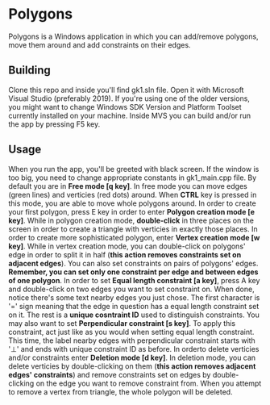 # Polygons

Polygons is a Windows application in which you can add/remove polygons, move them around and add constraints on their edges.

## Building

Clone this repo and inside you'll find gk1.sln file. Open it with Microsoft Visual Studio (preferably 2019). If you're using one of the older versions, you might want to change Windows SDK Version and Platform Toolset currently installed on your machine. Inside MVS you can build and/or run the app by pressing F5 key.

## Usage

When you run the app, you'll be greeted with black screen. If the window is too big, you need to change appropriate constants in gk1_main.cpp file. By default you are in **Free mode [q key]**. In free mode you can move edges (green lines) and verticies (red dots) around. When **CTRL** key is pressed in this mode, you are able to move whole polygons around. In order to create your first polygon, press E key in order to enter **Polygon creation mode [e key]**. While in polygon creation mode, **double-click** in three places on the screen in order to create a triangle with verticies in exactly those places. In order to create more sophisticated polygon, enter **Vertex creation mode [w key]**. While in vertex creation mode, you can double-click on polygons' edge in order to split it in half (**this action removes constraints set on adjacent edges**). You can also set constraints on pairs of polygons' edges. **Remember, you can set only one constraint per edge and between edges of one polygon**. In order to set **Equal length constraint [a key]**, press A key and double-click on two edges you want to set constraint on. When done, notice there's some text nearby edges you just chose. The first character is '=' sign meaning that the edge in question has a equal length constraint set on it. The rest is a **unique cosntraint ID** used to distinguish constraints. You may also want to set **Perpendicular constraint [s key]**. To apply this constraint, act just like as you would when setting equal length constraint. This time, the label nearby edges with perpendicular constraint starts with '⊥' and ends with unique constraint ID as before. In orderto delete verticies and/or constraints enter **Deletion mode [d key]**. In deletion mode, you can delete verticies by double-clicking on them (**this action removes adjacent edges' constraints**) and remove constraints set on edges by double-clicking on the edge you want to remove constraint from. When you attempt to remove a vertex from triangle, the whole polygon will be deleted.
